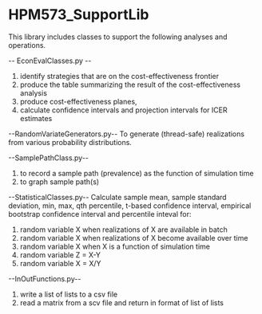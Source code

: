 # HPM573_SupportLib

This library includes classes to support the following analyses and operations.

-- EconEvalClasses.py --
1. identify strategies that are on the cost-effectiveness frontier
2. produce the table summarizing the result of the cost-effectiveness analysis 
3. produce cost-effectiveness planes,
4. calculate confidence intervals and projection intervals for ICER estimates

--RandomVariateGenerators.py-- 
To generate (thread-safe) realizations from various probability distributions. 

--SamplePathClass.py--
1. to record a sample path (prevalence) as the function of simulation time
2. to graph sample path(s) 

--StatisticalClasses.py--
Calculate sample mean, sample standard deviation, min, max, qth percentile, t-based confidence interval, empirical bootstrap confidence interval and percentile inteval for:
1. random variable X when realizations of X are available in batch 
2. random variable X when realizations of X become available over time
3. random variable X when X is a function of simulation time 
4. random variable Z = X-Y
5. random variable X = X/Y

--InOutFunctions.py--
1. write a list of lists to a csv file
2. read a matrix from a scv file and return in format of list of lists 
